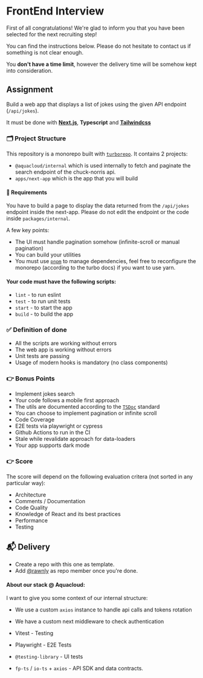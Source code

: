 # FrontEnd Interview

First of all congratulations!
We're glad to inform you that you have been selected for the next recruiting step!

You can find the instructions below.
Please do not hesitate to contact us if something is not clear enough.

You **don't have a time limit**, however the delivery time will be somehow kept into consideration.

## Assignment

Build a web app that displays a list of jokes using the given API endpoint (`/api/jokes`).

It must be done with [**Next.js**](https://nextjs.org), **Typescript** and [**Tailwindcss**](https://tailwindcss.com)

### 🗂 Project Structure

This repository is a monorepo built with [`turborepo`][turborepo].
It contains 2 projects:

- `@aquacloud/internal` which is used internally to fetch and paginate the search endpoint of the chuck-norris api.
- `apps/next-app` which is the app that you will build

#### 🔞 Requirements

You have to build a page to display the data returned from the `/api/jokes` endpoint inside the next-app.
Please do not edit the endpoint or the code inside `packages/internal`.

A few key points:

- The UI must handle pagination somehow (infinite-scroll or manual pagination)
- You can build your utilities
- You must use [`pnpm`][pnpm] to manage dependencies, feel free to reconfigure the monorepo (according to the turbo docs) if you want to use yarn.

#### Your code must have the following scripts:

- `lint` - to run eslint
- `test` - to run unit tests
- `start` - to start the app
- `build` - to build the app

### ✅ Definition of done

- All the scripts are working without errors
- The web app is working without errors
- Unit tests are passing
- Usage of modern hooks is mandatory (no class components)

### 👉 Bonus Points

- Implement jokes search 
- Your code follows a mobile first approach
- The utils are documented according to the [`TSDoc`][tsdoc] standard
- You can choose to implement pagination or infinite scroll
- Code Coverage
- E2E tests via playwright or cypress
- Github Actions to run in the CI
- Stale while revalidate approach for data-loaders
- Your app supports dark mode

### 👉 Score

The score will depend on the following evaluation critera (not sorted in any particular way):

- Architecture
- Comments / Documentation
- Code Quality
- Knowledge of React and its best practices
- Performance
- Testing

## 📬 Delivery

- Create a repo with this one as template.
- Add [@rawnly](https://github.com/rawnly) as repo member once you're done.

#### About our stack @ Aquacloud:

I want to give you some context of our internal structure:

- We use a custom `axios` instance to handle api calls and tokens rotation
- We have a custom next middleware to check authentication

- Vitest - Testing
- Playwright - E2E Tests
- `@testing-library` - UI tests
- `fp-ts` / `io-ts` + `axios` - API SDK and data contracts.

[tsdoc]: https://tsdoc.org
[turborepo]: https://turbo.build/repo
[pnpm]: https://pnpm.io
